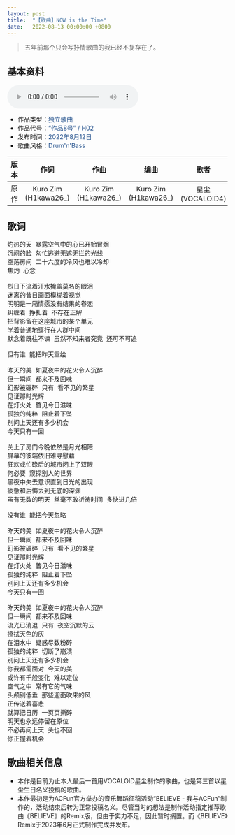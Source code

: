 ```yaml
---
layout: post
title:  "【歌曲】NOW is the Time"
date:   2022-08-13 00:00:00 +0800
---
```


>  五年前那个只会写抒情歌曲的我已经不复存在了。

## 基本资料

<audio controls>
	<source src="/assets/audio/song08.mp3" type="audio/mp3">
</audio>

* 作品类型：<font color="#194987">独立歌曲</font>
* 作品代号：<font color="#194987">“作品8号” / H02</font>
* 发布时间：<font color="#194987">2022年8月12日</font>
* 歌曲风格：<font color="#194987">Drum'n'Bass</font>

| 版本 | 作词 | 作曲 | 编曲 | 歌者 | 后期 | MV制作 | 试听地址 |
| :--: | :--: | :--: | :--: | :--: | :--: | :--: | :--: | 
| 原作 | Kuro Zim<br>(H1kawa26_) | Kuro Zim<br>(H1kawa26_) | Kuro Zim<br>(H1kawa26_) | 星尘 (VOCALOID4) | Kuro Zim<br>(H1kawa26_) | Kuro Zim<br>(H1kawa26_) | [AcFun](http://www.acfun.cn/v/36373326) |

## 歌词

<pre>
灼热的天 暴露空气中的心已开始冒烟
沉闷的脸 匆忙逃避无遮无拦的光线
空荡房间 二十六度的冷风也难以冷却
焦灼 心念

烈日下流着汗水掩盖莫名的眼泪
迷离的昔日画面模糊着视觉
明明是一厢情愿没有结果的眷恋
纠缠着 挣扎着 不存在正解
把背影留在这座城市的某个单元
学着普通地穿行在人群中间
默念着既往不谏 虽然不知来者究竟 还可不可追

但有谁 能把昨天重绘

昨天的美 如夏夜中的花火令人沉醉
但一瞬间 都来不及回味
幻影被碾碎 只有 看不见的繁星
见证那时光辉
在灯火处 瞥见今日滋味
孤独的纯粹 阻止着下坠
别问上天还有多少机会
今天只有一回

关上了房门今晚依然是月光相陪
屏幕的彼端依旧难寻慰藉
狂欢或忙碌后的城市闭上了双眼
何必要 窥探别人的世界
黑夜中失去意识直到日光的出现
疲惫和后悔丢到无底的深渊
虽有无数的明天 丝毫不敢祈祷时间 多快进几倍

没有谁 能把今天忽略

昨天的美 如夏夜中的花火令人沉醉
但一瞬间 都来不及回味
幻影被碾碎 只有 看不见的繁星
见证那时光辉
在灯火处 瞥见今日滋味
孤独的纯粹 阻止着下坠
别问上天还有多少机会
今天只有一回

昨天的美 如夏夜中的花火令人沉醉
但一瞬间 都来不及回味
流光已消退 只有 夜空沉默的云
擦拭天色的灰
在泪水中 疑惑尽数粉碎
孤独的纯粹 切断了崩溃
别问上天还有多少机会
你我都需面对 今天的美
或许有千般变化 难以定位
空气之中 常有它的气味
头颅别低垂 那些迎面吹来的风
正传送着喜悲
就算把日历 一页页撕碎
明天也永远停留在原位
不必再问上天 头也不回
你正握着机会 
</pre>

## 歌曲相关信息

* 本作是目前为止本人最后一首用VOCALOID星尘制作的歌曲，也是第三首以星尘生日名义投稿的歌曲。
* 本作最初是为ACFun官方举办的音乐舞蹈征稿活动“BELIEVE - 我与ACFun”制作的，活动结束后转为正常投稿名义。尽管当时的想法是制作活动指定推荐歌曲《BELIEVE》的Remix版，但由于实力不足，因此暂时搁置。而《BELIEVE》Remix于2023年6月正式制作完成并发布。